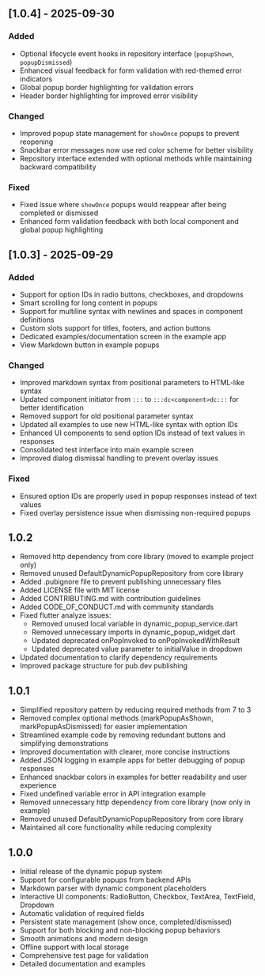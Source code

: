 ## [1.0.4] - 2025-09-30

### Added
- Optional lifecycle event hooks in repository interface (`popupShown`, `popupDismissed`)
- Enhanced visual feedback for form validation with red-themed error indicators
- Global popup border highlighting for validation errors
- Header border highlighting for improved error visibility

### Changed
- Improved popup state management for `showOnce` popups to prevent reopening
- Snackbar error messages now use red color scheme for better visibility
- Repository interface extended with optional methods while maintaining backward compatibility

### Fixed
- Fixed issue where `showOnce` popups would reappear after being completed or dismissed
- Enhanced form validation feedback with both local component and global popup highlighting

## [1.0.3] - 2025-09-29

### Added
- Support for option IDs in radio buttons, checkboxes, and dropdowns
- Smart scrolling for long content in popups
- Support for multiline syntax with newlines and spaces in component definitions
- Custom slots support for titles, footers, and action buttons
- Dedicated examples/documentation screen in the example app
- View Markdown button in example popups

### Changed
- Improved markdown syntax from positional parameters to HTML-like syntax
- Updated component initiator from `:::` to `:::dc<component>dc:::` for better identification
- Removed support for old positional parameter syntax
- Updated all examples to use new HTML-like syntax with option IDs
- Enhanced UI components to send option IDs instead of text values in responses
- Consolidated test interface into main example screen
- Improved dialog dismissal handling to prevent overlay issues

### Fixed
- Ensured option IDs are properly used in popup responses instead of text values
- Fixed overlay persistence issue when dismissing non-required popups

## 1.0.2

- Removed http dependency from core library (moved to example project only)
- Removed unused DefaultDynamicPopupRepository from core library
- Added .pubignore file to prevent publishing unnecessary files
- Added LICENSE file with MIT license
- Added CONTRIBUTING.md with contribution guidelines
- Added CODE_OF_CONDUCT.md with community standards
- Fixed flutter analyze issues:
  - Removed unused local variable in dynamic_popup_service.dart
  - Removed unnecessary imports in dynamic_popup_widget.dart
  - Updated deprecated onPopInvoked to onPopInvokedWithResult
  - Updated deprecated value parameter to initialValue in dropdown
- Updated documentation to clarify dependency requirements
- Improved package structure for pub.dev publishing

## 1.0.1

- Simplified repository pattern by reducing required methods from 7 to 3
- Removed complex optional methods (markPopupAsShown, markPopupAsDismissed) for easier implementation
- Streamlined example code by removing redundant buttons and simplifying demonstrations
- Improved documentation with clearer, more concise instructions
- Added JSON logging in example apps for better debugging of popup responses
- Enhanced snackbar colors in examples for better readability and user experience
- Fixed undefined variable error in API integration example
- Removed unnecessary http dependency from core library (now only in example)
- Removed unused DefaultDynamicPopupRepository from core library
- Maintained all core functionality while reducing complexity

## 1.0.0

- Initial release of the dynamic popup system
- Support for configurable popups from backend APIs
- Markdown parser with dynamic component placeholders
- Interactive UI components: RadioButton, Checkbox, TextArea, TextField, Dropdown
- Automatic validation of required fields
- Persistent state management (show once, completed/dismissed)
- Support for both blocking and non-blocking popup behaviors
- Smooth animations and modern design
- Offline support with local storage
- Comprehensive test page for validation
- Detailed documentation and examples